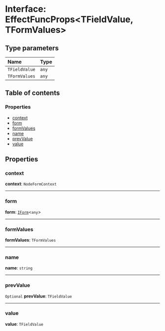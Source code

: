 # Interface: EffectFuncProps\<TFieldValue, TFormValues>

## Type parameters

| Name | Type |
| :------ | :------ |
| `TFieldValue` | `any` |
| `TFormValues` | `any` |

## Table of contents

### Properties

* [context](/en/auto-docs/fixed-layout-editor/interfaces/EffectFuncProps.md#context)
* [form](/en/auto-docs/fixed-layout-editor/interfaces/EffectFuncProps.md#form)
* [formValues](/en/auto-docs/fixed-layout-editor/interfaces/EffectFuncProps.md#formvalues)
* [name](/en/auto-docs/fixed-layout-editor/interfaces/EffectFuncProps.md#name)
* [prevValue](/en/auto-docs/fixed-layout-editor/interfaces/EffectFuncProps.md#prevvalue)
* [value](/en/auto-docs/fixed-layout-editor/interfaces/EffectFuncProps.md#value)

## Properties

### context

**context**: `NodeFormContext`

***

### form

**form**: [`IForm`](/en/auto-docs/fixed-layout-editor/interfaces/IForm.md)<`any`>

***

### formValues

**formValues**: `TFormValues`

***

### name

**name**: `string`

***

### prevValue

`Optional` **prevValue**: `TFieldValue`

***

### value

**value**: `TFieldValue`

